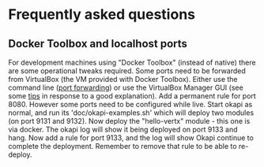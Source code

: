 # Frequently asked questions

## Docker Toolbox and localhost ports

For development machines using "Docker Toolbox" (instead of native)
there are some operational tweaks required.
Some ports need to be forwarded from VirtualBox (the VM provided with
Docker Toolbox).
Either use the command line
([port forwarding](https://github.com/boot2docker/boot2docker/blob/master/doc/WORKAROUNDS.md#port-forwarding))
or use the VirtualBox Manager GUI (see some [tips](http://stackoverflow.com/a/36458215)
in response to a good explanation).
Add a permanent rule for port 8080. However some ports need to be configured
while live. Start okapi as normal, and run its 'doc/okapi-examples.sh' which
will deploy two modules (on port 9131 and 9132). Now deploy the "hello-vertx"
module - this one is via docker. The okapi log will show it being deployed
on port 9133 and hang. Now add a rule for port 9133, and the log will show
Okapi continue to complete the deployment.
Remember to remove that rule to be able to re-deploy.
